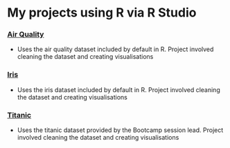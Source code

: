 # My projects using R via R Studio

### [Air Quality](Air_Quality)
- Uses the air quality dataset included by default in R. Project involved cleaning the dataset and creating visualisations

### [Iris](Iris)
- Uses the iris dataset included by default in R. Project involved cleaning the dataset and creating visualisations

### [Titanic](Titanic)
- Uses the titanic dataset provided by the Bootcamp session lead. Project involved cleaning the dataset and creating visualisations

